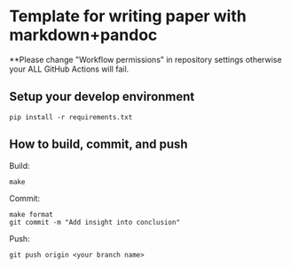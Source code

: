 # Template for writing paper with markdown+pandoc

**Please change "Workflow permissions" in repository settings otherwise your ALL GitHub Actions will fail.

## Setup your develop environment

```console
pip install -r requirements.txt
```

## How to build, commit, and push

Build:

```console
make
```

Commit:

```console
make format
git commit -m "Add insight into conclusion"
```

Push:

```console
git push origin <your branch name>
```
